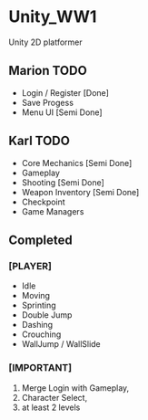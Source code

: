 # Unity_WW1
Unity 2D platformer

## Marion TODO
* Login / Register [Done]
* Save Progess
* Menu UI [Semi Done]

## Karl TODO
* Core Mechanics [Semi Done]
* Gameplay
* Shooting [Semi Done]
* Weapon Inventory [Semi Done]
* Checkpoint
* Game Managers

## Completed
### [PLAYER]
* Idle
* Moving
* Sprinting
* Double Jump
* Dashing
* Crouching
* WallJump / WallSlide

### [IMPORTANT]
1. Merge Login with Gameplay, 
2. Character Select,
3. at least 2 levels

